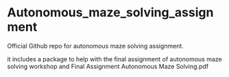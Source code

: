 # Autonomous_maze_solving_assignment
Official Github repo for autonomous maze solving assignment.

it includes a package to help with the final assignment of autonomous maze solving workshop and Final Assignment Autonomous Maze Solving.pdf
